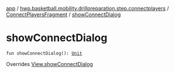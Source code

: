 [app](../../index.md) / [hwp.basketball.mobility.drillpreparation.step.connectplayers](../index.md) / [ConnectPlayersFragment](index.md) / [showConnectDialog](.)

# showConnectDialog

`fun showConnectDialog(): `[`Unit`](https://kotlinlang.org/api/latest/jvm/stdlib/kotlin/-unit/index.html)

Overrides [View.showConnectDialog](../-connect-players-contract/-view/show-connect-dialog.md)

